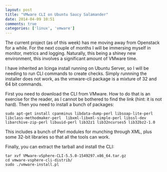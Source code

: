 ```yaml
---
layout: post
title: "VMware CLI on Ubuntu Saucy Salamander"
date: 2014-04-09 10:51
comments: true
categories: ['linux', 'vmware']
---
```

The current project (as of this week) has me moving away from Openstack for a while. For the next couple of months I will be immersing myself in monitor, metrics and logging. Naturally, this being a shiney new environment, this involves a significant amount of VMware time.

I have inherited an Icinga install running on Ubuntu Server, so I will be needing to run CLI commands to create checks. Simply runnning the installer does not work, as the vmware-cli package is a mixture of 32 and 64 bit commands.

First you need to download the CLI from VMware. How to do that is an exercise for the reader, as I cannot be bothered to find the link (hint: it is not hard). Then you need to install a bunch of packages:

```
sudo apt-get install cpanminus libdata-dump-perl libsoap-lite-perl libclass-methodmaker-perl  libxml-libxml-simple-perl libssl-dev libarchive-zip-perl libuuid-perl lib32z1 lib32ncurses5 lib32bz2-1.0
```

This includes a bunch of Perl modules for munching through XML, plus some 32-bit libraries so that all the tools can work.

Finally, you can extract the tarball and install the CLI:

```
tar xvf VMware-vSphere-CLI-5.5.0-1549297.x86_64.tar.gz
cd vmware-vsphere-cli-distrib/
sudo ./vmware-install.pl
```


